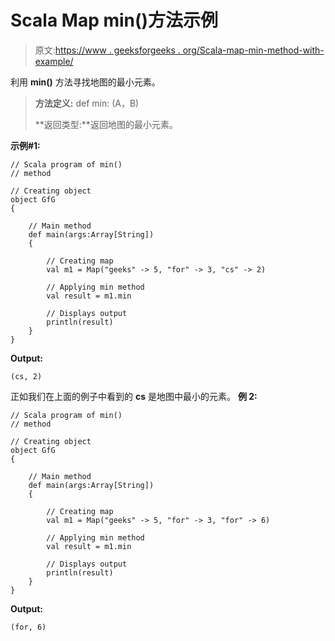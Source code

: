 # Scala Map min()方法示例

> 原文:[https://www . geeksforgeeks . org/Scala-map-min-method-with-example/](https://www.geeksforgeeks.org/scala-map-min-method-with-example/)

利用 **min()** 方法寻找地图的最小元素。

> **方法定义:** def min: (A，B)
> 
> **返回类型:**返回地图的最小元素。

**示例#1:**

```
// Scala program of min()
// method

// Creating object
object GfG
{ 

    // Main method
    def main(args:Array[String])
    {

        // Creating map
        val m1 = Map("geeks" -> 5, "for" -> 3, "cs" -> 2)

        // Applying min method 
        val result = m1.min

        // Displays output
        println(result)
    }
}
```

**Output:**

```
(cs, 2)

```

正如我们在上面的例子中看到的 **cs** 是地图中最小的元素。
**例 2:**

```
// Scala program of min()
// method

// Creating object
object GfG
{ 

    // Main method
    def main(args:Array[String])
    {

        // Creating map
        val m1 = Map("geeks" -> 5, "for" -> 3, "for" -> 6)

        // Applying min method 
        val result = m1.min

        // Displays output
        println(result)
    }
}
```

**Output:**

```
(for, 6)

```